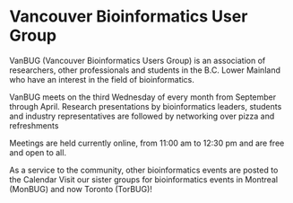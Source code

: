 # Vancouver Bioinformatics User Group

VanBUG (Vancouver Bioinformatics Users Group) is an association of researchers, other professionals and students in the B.C. Lower Mainland who have an interest in the field of bioinformatics.

VanBUG meets on the third Wednesday of every month from September through April. Research presentations by bioinformatics leaders, students and industry representatives are followed by networking over pizza and refreshments

Meetings are held currently online, from 11:00 am to 12:30 pm and are free and open to all.

As a service to the community, other bioinformatics events are posted to the Calendar
Visit our sister groups for bioinformatics events in Montreal (MonBUG) and now Toronto (TorBUG)!
